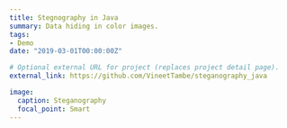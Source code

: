 ```yaml
---
title: Stegnography in Java
summary: Data hiding in color images.
tags:
- Demo
date: "2019-03-01T00:00:00Z"

# Optional external URL for project (replaces project detail page).
external_link: https://github.com/VineetTambe/steganography_java

image:
  caption: Steganography
  focal_point: Smart
---
```

